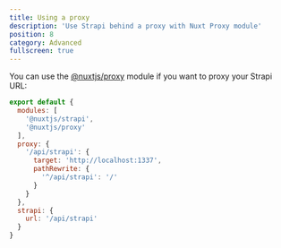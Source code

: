 ```yaml
---
title: Using a proxy
description: 'Use Strapi behind a proxy with Nuxt Proxy module'
position: 8
category: Advanced
fullscreen: true
---
```


You can use the [@nuxtjs/proxy](https://github.com/nuxt-community/proxy-module) module if you want to proxy your Strapi URL:

```js [nuxt.config.js]
export default {
  modules: [
    '@nuxtjs/strapi',
    '@nuxtjs/proxy'
  ],
  proxy: {
    '/api/strapi': {
      target: 'http://localhost:1337',
      pathRewrite: {
        '^/api/strapi': '/'
      }
    }
  },
  strapi: {
    url: '/api/strapi'
  }
}
```
